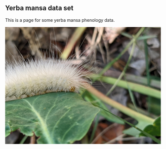 ## Yerba mansa data set
This is a page for some yerba mansa phenology data. 

<img
src="https://github.com/BEMPscience/yerbamansa/blob/main/images/PXL_20220719_155024451.jpg">
